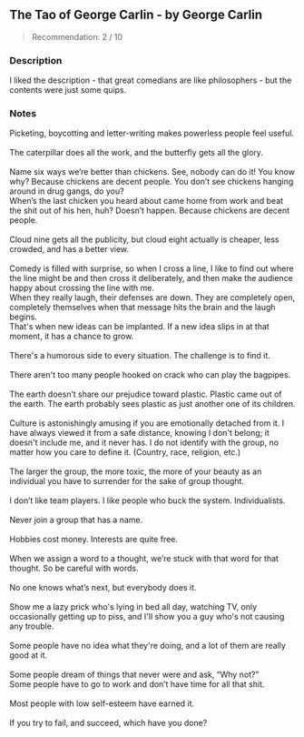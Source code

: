 ## The Tao of George Carlin - by George Carlin
> Recommendation: 2 / 10
    
### Description
I liked the description - that great comedians are like philosophers - but the contents were just some quips.
    
### Notes
Picketing, boycotting and letter-writing makes powerless people feel useful.<br>
<br>
The caterpillar does all the work, and the butterfly gets all the glory.<br>
<br>
Name six ways we’re better than chickens. See, nobody can do it! You know why? Because chickens are decent people. You don’t see chickens hanging around in drug gangs, do you?<br>
When’s the last chicken you heard about came home from work and beat the shit out of his hen, huh? Doesn’t happen. Because chickens are decent people.<br>
<br>
Cloud nine gets all the publicity, but cloud eight actually is cheaper, less crowded, and has a better view.<br>
<br>
Comedy is filled with surprise, so when I cross a line, I like to find out where the line might be and then cross it deliberately, and then make the audience happy about crossing the line with me.<br>
When they really laugh, their defenses are down. They are completely open, completely themselves when that message hits the brain and the laugh begins.<br>
That's when new ideas can be implanted. If a new idea slips in at that moment, it has a chance to grow.<br>
<br>
There's a humorous side to every situation. The challenge is to find it.<br>
<br>
There aren't too many people hooked on crack who can play the bagpipes.<br>
<br>
The earth doesn’t share our prejudice toward plastic. Plastic came out of the earth. The earth probably sees plastic as just another one of its children.<br>
<br>
Culture is astonishingly amusing if you are emotionally detached from it. I have always viewed it from a safe distance, knowing I don't belong; it doesn't include me, and it never has. I do not identify with the group, no matter how you care to define it. (Country, race, religion, etc.)<br>
<br>
The larger the group, the more toxic, the more of your beauty as an individual you have to surrender for the sake of group thought.<br>
<br>
I don’t like team players. I like people who buck the system. Individualists.<br>
<br>
Never join a group that has a name.<br>
<br>
Hobbies cost money. Interests are quite free.<br>
<br>
When we assign a word to a thought, we’re stuck with that word for that thought. So be careful with words.<br>
<br>
No one knows what’s next, but everybody does it.<br>
<br>
Show me a lazy prick who's lying in bed all day, watching TV, only occasionally getting up to piss, and I'll show you a guy who's not causing any trouble.<br>
<br>
Some people have no idea what they're doing, and a lot of them are really good at it.<br>
<br>
Some people dream of things that never were and ask, “Why not?”<br>
Some people have to go to work and don’t have time for all that shit.<br>
<br>
Most people with low self-esteem have earned it.<br>
<br>
If you try to fail, and succeed, which have you done?
